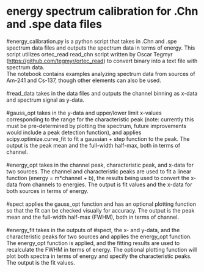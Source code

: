 # energy spectrum calibration for .Chn and .spe data files
#energy_calibration.py is a python script that takes in .Chn and .spe spectrum data files and outputs the spectrum data in terms of energy. This script utilizes ortec_read read_chn script written by Oscar Tegmyr (https://github.com/tegmyr/ortec_read) to convert binary into a text file with spectrum data. \
The notebook contains examples analyzing spectrum data from sources of Am-241 and Cs-137, though other elements can also be used. \
\
#read_data takes in the data files and outputs the channel binning as x-data and spectrum signal as y-data. \
\
#gauss_opt takes in the y-data and upper/lower limit x-values corresponding to the range for the characteristic peak (note: currently this must be pre-determined by plotting the spectrum, future improvements would include a peak detection function), and applies scipy.optimize.curve_fit to fit a gaussian + step function to the peak. The output is the peak mean and the full-width half-max, both in terms of channel. \
\
#energy_opt takes in the channel peak, characteristic peak, and x-data for two sources. The channel and characteristic peaks are used to fit a linear function (energy = m*channel + b), the results being used to convert the x-data from channels to energies. The output is fit values and the x-data for both sources in terms of energy. \
\
#spect applies the gauss_opt function and has an optional plotting function so that the fit can be checked visually for accuracy. The output is the peak mean and the full-width half-max (FWHM), both in terms of channel.  \
\
#energy_fit takes in the outputs of #spect, the x- and y-data, and the characteristic peaks for two sources and applies the energy_opt function. The energy_opt function is applied, and the fitting results are used to recalculate the FWHM in terms of energy. The optional plotting function will plot both spectra in terms of energy and specify the characteristic peaks. The output is the fit values. 
